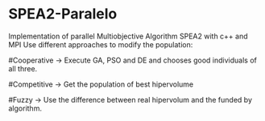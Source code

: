 # SPEA2-Paralelo
Implementation of parallel Multiobjective Algorithm SPEA2 with c++ and MPI
Use different approaches to modify the population:

#Cooperative
  -> Execute GA, PSO and DE and chooses good individuals of all three.
  
#Competitive
  -> Get the population of best hipervolume
  
#Fuzzy
  -> Use the difference between real hipervolum and the funded by algorithm.
